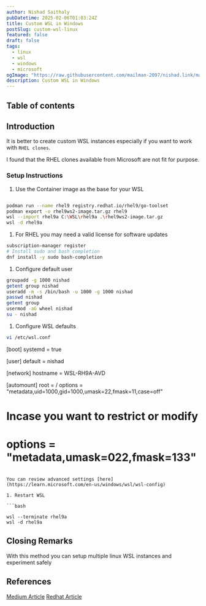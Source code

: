 ```yaml
---
author: Nishad Saithaly
pubDatetime: 2025-02-06T01:03:24Z
title: Custom WSL in Windows
postSlug: custom-wsl-linux
featured: false
draft: false
tags:
  - linux
  - wsl
  - windows
  - microsoft
ogImage: "https://raw.githubusercontent.com/mailman-2097/nishad.link/master/public/assets/blog3.svg"
description: Custom WSL in Windows
---
```


## Table of contents

## Introduction

It is better to create custom WSL instances especially if you want to work with `RHEL clones`.

I found that the RHEL clones available from Microsoft are not fit for purpose.

### Setup Instructions

1. Use the Container image as the base for your WSL

```bash

podman run --name rhel9 registry.redhat.io/rhel9/go-toolset
podman export -o rhel9ws2-image.tar.gz rhel9
wsl --import rhel9a C:\WSL\rhel9a .\rhel9ws2-image.tar.gz
wsl -d rhel9a
```

1. For RHEL you may need a valid license for software updates

```bash
subscription-manager register
# Install sudo and bash completion
dnf install -y sudo bash-completion
```

1. Configure default user

```bash
groupadd -g 1000 nishad
getent group nishad
useradd -m -s /bin/bash -u 1000 -g 1000 nishad
passwd nishad
getent group
usermod -aG wheel nishad
su - nishad
```

1. Configure WSL defaults

```bash
vi /etc/wsl.conf
```
[boot]
systemd = true

[user]
default = nishad

[network]
hostname = WSL-RH9A-AVD

[automount]
root = /
options = "metadata,uid=1000,gid=1000,umask=22,fmask=11,case=off"

# Incase you want to restrict or modify
# options = "metadata,umask=022,fmask=133"

```

You can review advanced settings [here](https://learn.microsoft.com/en-us/windows/wsl/wsl-config)

1. Restart WSL

```bash

wsl --terminate rhel9a
wsl -d rhel9a

```

## Closing Remarks

With this method you can setup multiple linux WSL instances and experiment safely

## References

[Medium Article](https://medium.com/@AnupamMajhi/windows-red-hat-rhel9-with-wsl2-bafa45be0131)
[Redhat Article](https://developers.redhat.com/articles/2023/11/15/create-customized-rhel-images-wsl-environment#workflow)